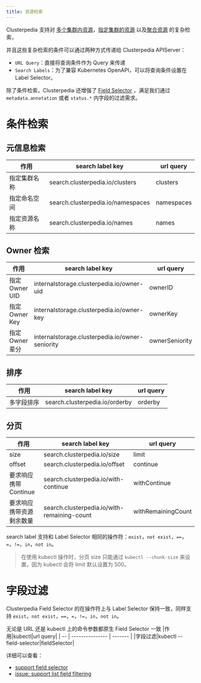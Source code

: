 ```yaml
---
title: 资源检索
---
```


Clusterpedia 支持对 [多个集群内资源](searching-multi-cluster)，[指定集群的资源](searching-specified-cluster) 以及[聚合资源](searching-collection-resource) 的复杂检索，

并且这些复杂检索的条件可以通过两种方式传递给 Clusterpedia APIServer：
* `URL Query`：直接将查询条件作为 Query 来传递
* `Search Labels`：为了兼容 Kubernetes OpenAPI，可以将查询条件设置在 Label Selector。

除了条件检索，Clusterpedia 还增强了 [Field Selector](#字段过滤)
，满足我们通过 `metadata.annotation` 或者 `status.*` 内字段的过滤需求。
# 条件检索
## 元信息检索
|作用| search label key|url query|
| -- | --------------- | ------- |
|指定集群名称|search.clusterpedia.io/clusters|clusters|
|指定命名空间|search.clusterpedia.io/namespaces|namespaces|
|指定资源名称|search.clusterpedia.io/names|names|

## Owner 检索
|作用| search label key|url query|
| -- | --------------- | ------- |
|指定 Owner UID|internalstorage.clusterpedia.io/owner-uid|ownerID|
|指定 Owner Key|internalstorage.clusterpedia.io/owner-key|ownerKey|
|指定 Owner 辈分|internalstorage.clusterpedia.io/owner-seniority|ownerSeniority|

## 排序
|作用| search label key|url query|
| -- | --------------- | ------- |
|多字段排序|search.clusterpedia.io/orderby|orderby|

## 分页
|作用| search label key|url query|
| -- | --------------- | ------- |
|size|search.clusterpedia.io/size|limit|
|offset|search.clusterpedia.io/offset|continue|
|要求响应携带 Continue|search.clusterpedia.io/with-continue|withContinue
|要求响应携带资源剩余数量|search.clusterpedia.io/with-remaining-count|withRemainingCount

search label 支持和 Label Selector 相同的操作符：`exist`，`not exist`，`==`，`=`，`!=`，`in`，`not in`。
> 在使用 kubectl 操作时，分页 size 只能通过 `kubectl --chunk-size` 来设置，因为 kubectl 会将 limit 默认设置为 500。

# 字段过滤
Clusterpedia Field Selector 的在操作符上与 Label Selector 保持一致，同样支持 `exist`，`not exist`，`==`，`=`，`!=`，`in`，`not in`。

无论是 URL 还是 kubectl 上的命令参数都原生 Field Selector 一致
|作用|kubectl|url query|
| -- | --------------- | ------- |
|字段过滤|kubectl --field-selector|fieldSelector|

详细可以查看：
* [support field selector](https://github.com/clusterpedia-io/clusterpedia/pull/36) 
* [issue: support list field filtering](https://github.com/clusterpedia-io/clusterpedia/issues/48)
